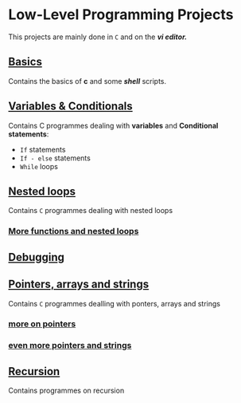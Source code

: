 # Low-Level Programming Projects
This projects are mainly done in `C` and on the ***vi editor.***

## [Basics](./0x00-hello_world)
Contains the basics of **c** and some ***shell*** scripts.

## [Variables & Conditionals](./0x01-variables_if_else_while)
Contains C programmes dealing with **variables** and **Conditional statements**:
- `If` statements
- `If - else` statements
- `While` loops

## [Nested loops](./0x02-functions_nested_loops)
Contains `C` programmes dealing with nested loops

### [More functions and nested loops](./0x04-more_functions_nested_loops)

## [Debugging](./0x03-debugging)

## [Pointers, arrays and strings](./0x05-pointers_arrays_strings)
Contains `C` programmes dealling with ponters, arrays and strings
### [more on pointers](./0x06-pointers_arrays_strings)
### [even more pointers and strings](./0x07-pointers_arrays_strings)

## [Recursion](./0x08-recursion)
Contains programmes on recursion
